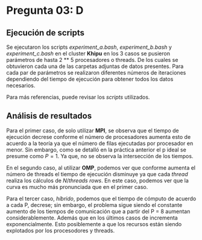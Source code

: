 # Pregunta 03: D

## Ejecución de scripts

Se ejecutaron los scripts *experiment_a.bash*, *experiment_b.bash* y *experiment_c.bash* en el cluster **Khipu** en los 3 casos se pusieron parámetros de hasta 2 ** 5 procesadores o threads. De los cuales se obtuvieron cada una de las carpetas adjuntas de datos presentes. Para cada par de parámetros se realizaron diferentes números de iteraciones dependiendo del tiempo de ejecución para obtener todos los datos necesarios.

Para más referencias, puede revisar los *scripts* utilizados.

## Análisis de resultados

Para el primer caso, de solo utilizar **MPI**, se observa que el tiempo de ejecución decrese conforme el número de procesadores aumenta esto de acuerdo a la teoría ya que el número de filas ejecutadas por procesador en menor. Sin embargo, como se detalló en la práctica anterior el p ideal se presume como $P = 1$. Ya que, no se observa la intersección de los tiempos.

En el segundo caso, al utilizar **OMP**, podemos ver que conforme aumenta el número de threads el tiempo de ejecución disminuye ya que cada *thread* realiza los cálculos de $N / threads$ *rows*. En este caso, podemos ver que la curva es mucho más pronunciada que en el primer caso.

Para el tercer caso, *híbrido*, podemos que el tiempo de cómputo de acuerdo a cada P, decrese; sin embargo, el problema sigue siendo el constante aumento de los tiempos de comunicación que a partir del P = 8 aumentan considerablemente. Además que en los últimos casos de incrementa exponencialmente. Esto posiblemente a que los recursos están siendo explotados por los procesodores y threads.
